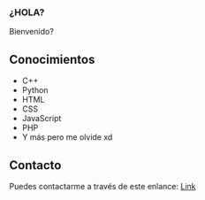### ¿HOLA?
Bienvenido?

## Conocimientos
- C++
- Python
- HTML
- CSS
- JavaScript
- PHP
- Y más pero me olvide xd

## Contacto
Puedes contactarme a través de este enlance: <a href="https://github.com/Botato300" target="_blank">Link</a>

